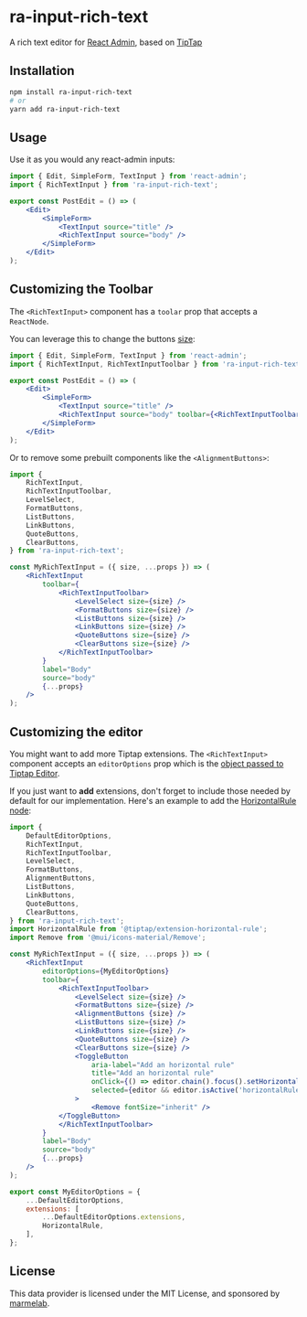 # ra-input-rich-text

A rich text editor for [React Admin](http://marmelab.com/react-admin), based on [TipTap](https://www.tiptap.dev/)

## Installation

```sh
npm install ra-input-rich-text
# or
yarn add ra-input-rich-text
```

## Usage

Use it as you would any react-admin inputs:

```jsx
import { Edit, SimpleForm, TextInput } from 'react-admin';
import { RichTextInput } from 'ra-input-rich-text';

export const PostEdit = () => (
	<Edit>
		<SimpleForm>
			<TextInput source="title" />
			<RichTextInput source="body" />
		</SimpleForm>
	</Edit>
);
```

## Customizing the Toolbar

The `<RichTextInput>` component has a `toolar` prop that accepts a `ReactNode`.

You can leverage this to change the buttons [size](#api):

```jsx
import { Edit, SimpleForm, TextInput } from 'react-admin';
import { RichTextInput, RichTextInputToolbar } from 'ra-input-rich-text';

export const PostEdit = () => (
	<Edit>
		<SimpleForm>
			<TextInput source="title" />
			<RichTextInput source="body" toolbar={<RichTextInputToolbar size="large" />} />
		</SimpleForm>
	</Edit>
);
```

Or to remove some prebuilt components like the `<AlignmentButtons>`:

```jsx
import {
	RichTextInput,
	RichTextInputToolbar,
	LevelSelect,
	FormatButtons,
	ListButtons,
	LinkButtons,
	QuoteButtons,
	ClearButtons,
} from 'ra-input-rich-text';

const MyRichTextInput = ({ size, ...props }) => (
	<RichTextInput
		toolbar={
			<RichTextInputToolbar>
				<LevelSelect size={size} />
				<FormatButtons size={size} />
				<ListButtons size={size} />
				<LinkButtons size={size} />
				<QuoteButtons size={size} />
				<ClearButtons size={size} />
			</RichTextInputToolbar>
		}
		label="Body"
		source="body"
		{...props}
	/>
);
```

## Customizing the editor

You might want to add more Tiptap extensions. The `<RichTextInput>` component accepts an `editorOptions` prop which is the [object passed to Tiptap Editor](https://www.tiptap.dev/guide/configuration).

If you just want to **add** extensions, don't forget to include those needed by default for our implementation. Here's an example to add the [HorizontalRule node](https://www.tiptap.dev/api/nodes/horizontal-rule):

```jsx
import {
	DefaultEditorOptions,
	RichTextInput,
	RichTextInputToolbar,
	LevelSelect,
	FormatButtons,
	AlignmentButtons,
	ListButtons,
	LinkButtons,
	QuoteButtons,
	ClearButtons,
} from 'ra-input-rich-text';
import HorizontalRule from '@tiptap/extension-horizontal-rule';
import Remove from '@mui/icons-material/Remove';

const MyRichTextInput = ({ size, ...props }) => (
	<RichTextInput
		editorOptions={MyEditorOptions}
		toolbar={
			<RichTextInputToolbar>
				<LevelSelect size={size} />
				<FormatButtons size={size} />
				<AlignmentButtons {size} />
				<ListButtons size={size} />
				<LinkButtons size={size} />
				<QuoteButtons size={size} />
				<ClearButtons size={size} />
				<ToggleButton
					aria-label="Add an horizontal rule"
					title="Add an horizontal rule"
					onClick={() => editor.chain().focus().setHorizontalRule().run()}
					selected={editor && editor.isActive('horizontalRule')}
				>
					<Remove fontSize="inherit" />
			</ToggleButton>
			</RichTextInputToolbar>
		}
		label="Body"
		source="body"
		{...props}
	/>
);

export const MyEditorOptions = {
	...DefaultEditorOptions,
	extensions: [
		...DefaultEditorOptions.extensions,
        HorizontalRule,
	],
};
```

## License

This data provider is licensed under the MIT License, and sponsored by [marmelab](https://marmelab.com).
